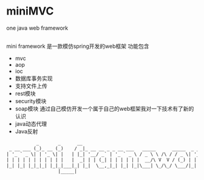 # miniMVC
one java web framework


##
mini framework 是一款模仿spring开发的web框架
功能包含
- mvc
- aop
- ioc
- 数据库事务实现
- 支持文件上传
- rest模块
- security模块
- soap模块
通过自己模仿开发一个属于自己的web框架我对一下技术有了新的认识
- java动态代理
- Java反射


```html
           _       _      __                                             _
 _ __ ___ (_)_ __ (_)    / _|_ __ __ _ _ __ ___   _____      _____  _ __| | __
| '_ ` _ \| | '_ \| |   | |_| '__/ _` | '_ ` _ \ / _ \ \ /\ / / _ \| '__| |/ /
| | | | | | | | | | |   |  _| | | (_| | | | | | |  __/\ V  V / (_) | |  |   <
|_| |_| |_|_|_| |_|_|___|_| |_|  \__,_|_| |_| |_|\___| \_/\_/ \___/|_|  |_|\_\
                   |_____|

```
